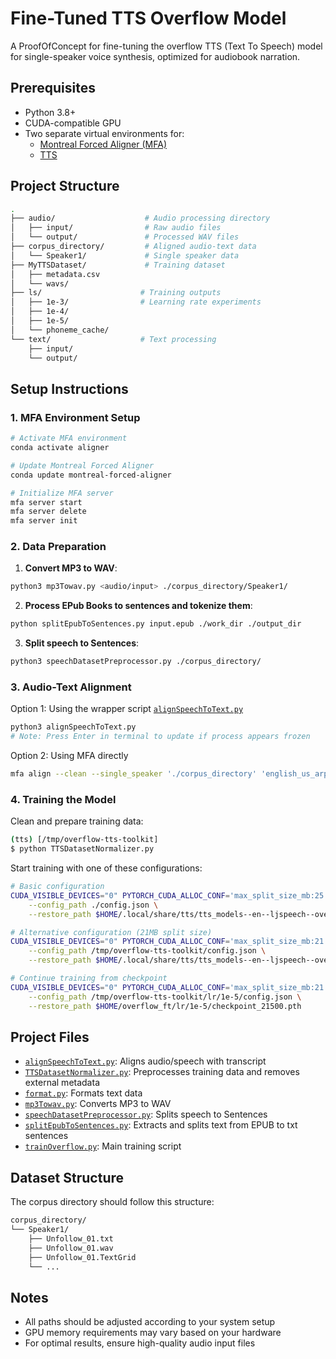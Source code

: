 # Fine-Tuned TTS Overflow Model

A ProofOfConcept for fine-tuning the overflow TTS (Text To Speech) model for single-speaker voice synthesis, optimized for audiobook narration.

## Prerequisites

- Python 3.8+
- CUDA-compatible GPU
- Two separate virtual environments for:
  - [Montreal Forced Aligner (MFA)](https://montreal-forced-aligner.readthedocs.io/en/latest/getting_started.html)
  - [TTS](https://tts.readthedocs.io/en/latest/inference.html)

## Project Structure

```bash
.
├── audio/                    # Audio processing directory
│   ├── input/                # Raw audio files
│   └── output/               # Processed WAV files
├── corpus_directory/         # Aligned audio-text data
│   └── Speaker1/             # Single speaker data
├── MyTTSDataset/             # Training dataset
│   ├── metadata.csv
│   └── wavs/
├── ls/                      # Training outputs
│   ├── 1e-3/                # Learning rate experiments
│   ├── 1e-4/
│   ├── 1e-5/
│   └── phoneme_cache/
└── text/                    # Text processing
    ├── input/
    └── output/
```

## Setup Instructions

### 1. MFA Environment Setup

```bash
# Activate MFA environment
conda activate aligner

# Update Montreal Forced Aligner
conda update montreal-forced-aligner

# Initialize MFA server
mfa server start
mfa server delete
mfa server init
```

### 2. Data Preparation

1. **Convert MP3 to WAV**:
```bash
python3 mp3Towav.py <audio/input> ./corpus_directory/Speaker1/
```

2. **Process EPub Books to sentences and tokenize them**:
```bash
python splitEpubToSentences.py input.epub ./work_dir ./output_dir
```

3. **Split speech to Sentences**:
```bash
python3 speechDatasetPreprocessor.py ./corpus_directory/
```

### 3. Audio-Text Alignment

Option 1: Using the wrapper script [`alignSpeechToText.py`](./alignSpeechToText.py)
```bash
python3 alignSpeechToText.py
# Note: Press Enter in terminal to update if process appears frozen
```

Option 2: Using MFA directly
```bash
mfa align --clean --single_speaker './corpus_directory' 'english_us_arpa' 'english_us_arpa' './corpus_directory'
```

### 4. Training the Model

Clean and prepare training data:
```bash
(tts) [/tmp/overflow-tts-toolkit]
$ python TTSDatasetNormalizer.py
```

Start training with one of these configurations:

```bash
# Basic configuration
CUDA_VISIBLE_DEVICES="0" PYTORCH_CUDA_ALLOC_CONF='max_split_size_mb:25' python trainOverflow.py \
    --config_path ./config.json \
    --restore_path $HOME/.local/share/tts/tts_models--en--ljspeech--overflow/model_file.pth

# Alternative configuration (21MB split size)
CUDA_VISIBLE_DEVICES="0" PYTORCH_CUDA_ALLOC_CONF='max_split_size_mb:21' python trainOverflow.py \
    --config_path /tmp/overflow-tts-toolkit/config.json \
    --restore_path $HOME/.local/share/tts/tts_models--en--ljspeech--overflow/model_file.pth

# Continue training from checkpoint
CUDA_VISIBLE_DEVICES="0" PYTORCH_CUDA_ALLOC_CONF='max_split_size_mb:21' python trainOverflow.py \
    --config_path /tmp/overflow-tts-toolkit/lr/1e-5/config.json \
    --restore_path $HOME/overflow_ft/lr/1e-5/checkpoint_21500.pth
```

## Project Files

- [`alignSpeechToText.py`](./alignSpeechToText.py): Aligns audio/speech with transcript
- [`TTSDatasetNormalizer.py`](./TTSDatasetNormalizer.py): Preprocesses training data and removes external metadata
- [`format.py`](./format.py): Formats text data
- [`mp3Towav.py`](./mp3Towav.py): Converts MP3 to WAV
- [`speechDatasetPreprocessor.py`](./speechDatasetPreprocessor.py): Splits speech to Sentences
- [`splitEpubToSentences.py`](./splitEpubToSentences.py): Extracts and splits text from EPUB to txt sentences
- [`trainOverflow.py`](./trainOverflow.py): Main training script

## Dataset Structure

The corpus directory should follow this structure:
```bash
corpus_directory/
└── Speaker1/
    ├── Unfollow_01.txt
    ├── Unfollow_01.wav
    ├── Unfollow_01.TextGrid
    └── ...
```

## Notes

- All paths should be adjusted according to your system setup
- GPU memory requirements may vary based on your hardware
- For optimal results, ensure high-quality audio input files
